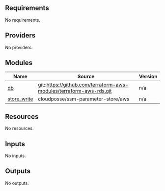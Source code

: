 ## Requirements

No requirements.

## Providers

No providers.

## Modules

| Name | Source | Version |
|------|--------|---------|
| <a name="module_db"></a> [db](#module\_db) | git::https://github.com/terraform-aws-modules/terraform-aws-rds.git | n/a |
| <a name="module_store_write"></a> [store\_write](#module\_store\_write) | cloudposse/ssm-parameter-store/aws | n/a |

## Resources

No resources.

## Inputs

No inputs.

## Outputs

No outputs.
